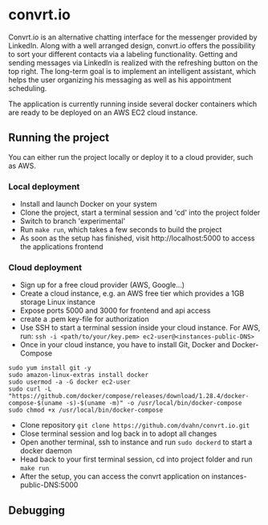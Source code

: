 # convrt.io

Convrt.io is an alternative chatting interface for the messenger provided by LinkedIn. Along with a well arranged design, convrt.io offers the possibility to sort your different contacts via a labeling functionality. Getting and sending messages via LinkedIn is realized with the refreshing button on the top right. The long-term goal is to implement an intelligent assistant, which helps the user organizing his messaging as well as his appointment scheduling. 

The application is currently running inside several docker containers which are ready to be deployed on an AWS EC2 cloud instance. 

## Running the project

You can either run the project locally or deploy it to a cloud provider, such as AWS.

### Local deployment

- Install and launch Docker on your system 
- Clone the project, start a terminal session and 'cd' into the project folder
- Switch to branch 'experimental'
- Run `make run`, which takes a few seconds to build the project
- As soon as the setup has finished, visit http://localhost:5000 to access the applications frontend

### Cloud deployment

- Sign up for a free cloud provider (AWS, Google...)
- Create a cloud instance, e.g. an AWS free tier which provides a 1GB storage Linux instance
- Expose ports 5000 and 3000 for frontend and api access
- create a .pem key-file for authorization
- Use SSH to start a terminal session inside your cloud instance. For AWS, run: ```ssh -i <path/to/your/key.pem> ec2-user@<instances-public-DNS>``` 
- Once in your cloud instance, you have to install Git, Docker and Docker-Compose 
```sudo yum update -y 
sudo yum install git -y
sudo amazon-linux-extras install docker
sudo usermod -a -G docker ec2-user
sudo curl -L "https://github.com/docker/compose/releases/download/1.28.4/docker-compose-$(uname -s)-$(uname -m)" -o /usr/local/bin/docker-compose
sudo chmod +x /usr/local/bin/docker-compose
```
- Clone repository `git clone https://github.com/dvahn/convrt.io.git`
- Close terminal session and log back in to adopt all changes
- Open another terminal, ssh to instance and run `sudo dockerd` to start a docker daemon
- Head back to your first terminal session, cd into project folder and run `make run`
- After the setup, you can access the convrt application on instances-public-DNS:5000

## Debugging
